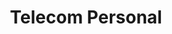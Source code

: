 ---
title: "Telecom Personal"
url: /ciudad-autonoma-de-buenos-aires/telecom-personal/
shop: general
---
